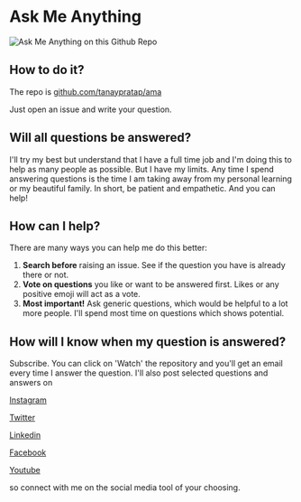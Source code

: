 # Ask Me Anything
![Ask Me Anything on this Github Repo](https://i.imgur.com/OA9wxdO.jpg)

## How to do it?

The repo is [github.com/tanaypratap/ama](https://github.com/tanaypratap/ama)

Just open an issue and write your question.

## Will all questions be answered?

I'll try my best but understand that I have a full time job and I'm doing this to help as many people as possible. But I have my limits. Any time I spend answering questions is the time I am taking away from my personal learning or my beautiful family.
In short, be patient and empathetic. And you can help!

## How can I help?

There are many ways you can help me do this better:
1. **Search before** raising an issue. See if the question you have is already there or not.
2. **Vote on questions** you like or want to be answered first. Likes or any positive emoji will act as a vote.
3. **Most important!** Ask generic questions, which would be helpful to a lot more people. I'll spend most time on questions which shows potential.

## How will I know when my question is answered?

Subscribe. You can click on 'Watch' the repository and you'll get an email every time I answer the question.
I'll also post selected questions and answers on

[Instagram](https://instagram.com/tanaypratap) 

[Twitter](https://twitter.com/@tanaypratap) 

[Linkedin](https://www.linkedin.com/in/tpratap/) 

[Facebook](https://facebook.com/prataptanay) 

[Youtube](https://youtube.com/tanaypratap) 


so connect with me on the social media tool of your choosing.

